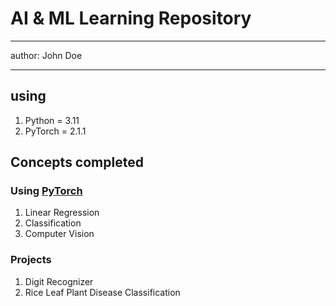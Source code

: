 # AI & ML Learning Repository

---

author: John Doe

---

## using

1. Python =  3.11
2. PyTorch = 2.1.1

## Concepts completed

### Using [PyTorch](https://pytorch.org/vision/stable/index.html)

1. Linear Regression
2. Classification
3. Computer Vision

### Projects

1. Digit Recognizer
2. Rice Leaf Plant Disease Classification
